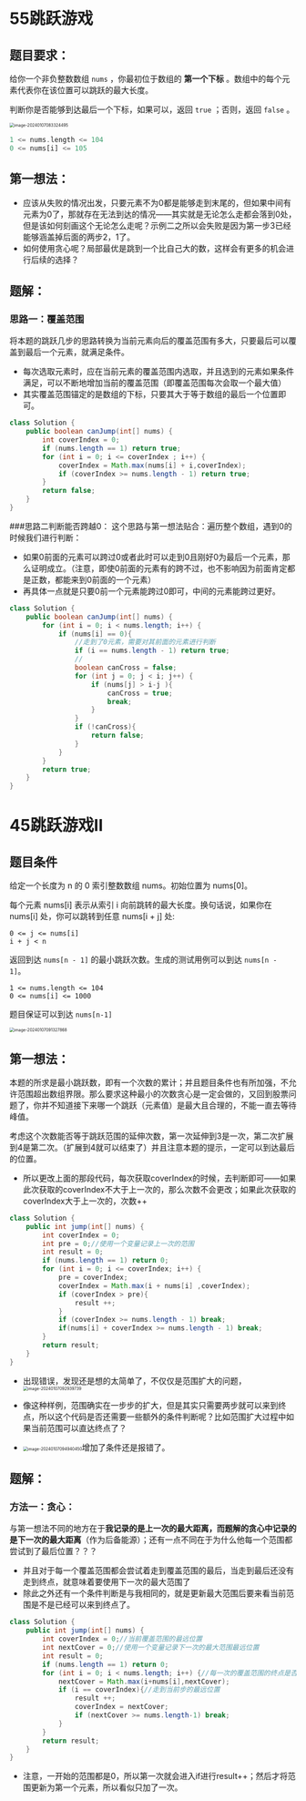 # 55跳跃游戏

## 题目要求：

给你一个非负整数数组 `nums` ，你最初位于数组的 **第一个下标** 。数组中的每个元素代表你在该位置可以跳跃的最大长度。

判断你是否能够到达最后一个下标，如果可以，返回 `true` ；否则，返回 `false` 。

<img src="../../Pic/image-20240107083324495.png" alt="image-20240107083324495" style="zoom:50%;" />

```rust
1 <= nums.length <= 104
0 <= nums[i] <= 105
```
## 第一想法：
- 应该从失败的情况出发，只要元素不为0都是能够走到末尾的，但如果中间有元素为0了，那就存在无法到达的情况——其实就是无论怎么走都会落到0处，但是该如何刻画这个无论怎么走呢？示例二之所以会失败是因为第一步3已经能够涵盖掉后面的两步2，1了。
- 如何使用贪心呢？局部最优是跳到一个比自己大的数，这样会有更多的机会进行后续的选择？

## 题解：
### 思路一：覆盖范围
将本题的跳跃几步的思路转换为当前元素向后的覆盖范围有多大，只要最后可以覆盖到最后一个元素，就满足条件。
- 每次选取元素时，应在当前元素的覆盖范围内选取，并且选到的元素如果条件满足，可以不断地增加当前的覆盖范围（即覆盖范围每次会取一个最大值）
- 其实覆盖范围锚定的是数组的下标，只要其大于等于数组的最后一个位置即可。

```java
class Solution {
    public boolean canJump(int[] nums) {
        int coverIndex = 0;
        if (nums.length == 1) return true;
        for (int i = 0; i <= coverIndex ; i++) {
            coverIndex = Math.max(nums[i] + i,coverIndex);
            if (coverIndex >= nums.length - 1) return true;
        }
        return false;
    }
}
```

###思路二判断能否跨越0：
这个思路与第一想法贴合：遍历整个数组，遇到0的时候我们进行判断：
- 如果0前面的元素可以跨过0或者此时可以走到0且刚好0为最后一个元素，那么证明成立。（注意，即使0前面的元素有的跨不过，也不影响因为前面肯定都是正数，都能来到0前面的一个元素）
- 再具体一点就是只要0前一个元素能跨过0即可，中间的元素能跨过更好。

```java
class Solution {
    public boolean canJump(int[] nums) {
        for (int i = 0; i < nums.length; i++) {
            if (nums[i] == 0){
                //走到了0元素，需要对其前面的元素进行判断
                if (i == nums.length - 1) return true;
                //
                boolean canCross = false;
                for (int j = 0; j < i; j++) {
                    if (nums[j] > i-j ){
                        canCross = true;
                        break;
                    }
                }
                if (!canCross){
                    return false;
                }
            }
        }
        return true;
    }
}
```

# 45跳跃游戏II
## 题目条件
给定一个长度为 n 的 0 索引整数数组 nums。初始位置为 nums[0]。

每个元素 nums[i] 表示从索引 i 向前跳转的最大长度。换句话说，如果你在 nums[i] 处，你可以跳转到任意 nums[i + j] 处:

```
0 <= j <= nums[i]
i + j < n
```

返回到达 `nums[n - 1]` 的最小跳跃次数。生成的测试用例可以到达 `nums[n - 1]`。

```
1 <= nums.length <= 104
0 <= nums[i] <= 1000
```

题目保证可以到达 `nums[n-1]`

<img src="../../Pic/image-20240107091327868.png" alt="image-20240107091327868" style="zoom:50%;" />

## 第一想法：

本题的所求是最小跳跃数，即有一个次数的累计；并且题目条件也有所加强，不允许范围超出数组界限。那么要求这种最小的次数贪心是一定会做的，又回到股票问题了，你并不知道接下来哪一个跳跃（元素值）是最大且合理的，不能一直去等待峰值。

考虑这个次数能否等于跳跃范围的延伸次数，第一次延伸到3是一次，第二次扩展到4是第二次。（扩展到4就可以结束了）并且注意本题的提示，一定可以到达最后的位置。

- 所以更改上面的那段代码，每次获取coverIndex的时候，去判断即可——如果此次获取的coverIndex不大于上一次的，那么次数不会更改；如果此次获取的coverIndex大于上一次的，次数++

```java
class Solution {
    public int jump(int[] nums) {
        int coverIndex = 0;
        int pre = 0;//使用一个变量记录上一次的范围
        int result = 0;
        if (nums.length == 1) return 0;
        for (int i = 0; i <= coverIndex; i++) {
            pre = coverIndex;
            coverIndex = Math.max(i + nums[i] ,coverIndex);
            if (coverIndex > pre){
                result ++;
            }
            if (coverIndex >= nums.length - 1) break;
            if(nums[i] + coverIndex >= nums.length - 1) break;
        }
        return result;
    }
}
```

- 出现错误，发现还是想的太简单了，不仅仅是范围扩大的问题，<img src="../../Pic/image-20240107092939739.png" alt="image-20240107092939739" style="zoom:50%;" />

- 像这种样例，范围确实在一步步的扩大，但是其实只需要两步就可以来到终点，所以这个代码是否还需要一些额外的条件判断呢？比如范围扩大过程中如果当前范围可以直达终点了？
- <img src="../../Pic/image-20240107094940450.png" alt="image-20240107094940450" style="zoom:50%;" />增加了条件还是报错了。

## 题解：

### 方法一：贪心：

与第一想法不同的地方在于**我记录的是上一次的最大距离，而题解的贪心中记录的是下一次的最大距离**（作为后备能源）；还有一点不同在于为什么他每一个范围都尝试到了最后位置？？？

- 并且对于每一个覆盖范围都会尝试着走到覆盖范围的最后，当走到最后还没有走到终点，就意味着要使用下一次的最大范围了
- 除此之外还有一个条件判断是与我相同的，就是更新最大范围后要来看当前范围是不是已经可以来到终点了。

```java
class Solution {
    public int jump(int[] nums) {
        int coverIndex = 0;//当前覆盖范围的最远位置
        int nextCover = 0;//使用一个变量记录下一次的最大范围最远位置
        int result = 0;
        if (nums.length == 1) return 0;
        for (int i = 0; i < nums.length; i++) {//每一次的覆盖范围的终点是否已经到了最后位置
            nextCover = Math.max(i+nums[i],nextCover);
            if (i == coverIndex){//走到当前步的最远位置
                result ++;
                coverIndex = nextCover;
                if (nextCover >= nums.length-1) break;
            }
        }
        return result;
    }
}
```

- 注意，一开始的范围都是0，所以第一次就会进入if进行result++；然后才将范围更新为第一个元素，所以看似只加了一次。